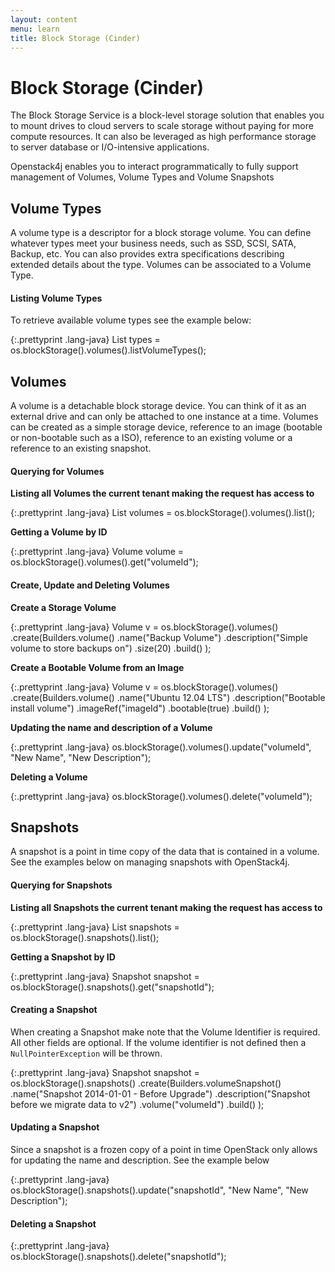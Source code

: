 ```yaml
---
layout: content
menu: learn
title: Block Storage (Cinder)
---
```


# Block Storage (Cinder)

The Block Storage Service is a block-level storage solution that enables you to mount drives to cloud servers to scale storage without paying for more compute resources.  It can also be leveraged as high performance storage to server database or I/O-intensive applications.  

Openstack4j enables you to interact programmatically to fully support management of Volumes, Volume Types and Volume Snapshots

## Volume Types

A volume type is a descriptor for a block storage volume. You can define whatever types meet your business needs, such as SSD, SCSI, SATA, Backup, etc.  You can also provides extra specifications describing extended details about the type. Volumes can be associated to a Volume Type.

#### Listing Volume Types

To retrieve available volume types see the example below:

{:.prettyprint .lang-java}
	List<VolumeType> types = os.blockStorage().volumes().listVolumeTypes();


## Volumes

A volume is a detachable block storage device. You can think of it as an external drive and can only be attached to one instance at a time. Volumes can be created as a simple storage device, reference to an image (bootable or non-bootable such as a ISO), reference to an existing volume or a reference to an existing snapshot.

#### Querying for Volumes

**Listing all Volumes the current tenant making the request has access to**

{:.prettyprint .lang-java}
	List<Volume> volumes = os.blockStorage().volumes().list();

**Getting a Volume by ID**

{:.prettyprint .lang-java}
	Volume volume = os.blockStorage().volumes().get("volumeId");
	
#### Create, Update and Deleting Volumes

**Create a Storage Volume**

{:.prettyprint .lang-java}
	Volume v = os.blockStorage().volumes()
	             .create(Builders.volume()
	                .name("Backup Volume")
	                .description("Simple volume to store backups on")
	                .size(20)
	                .build()
	             );
	
**Create a Bootable Volume from an Image**            

{:.prettyprint .lang-java}
	Volume v = os.blockStorage().volumes()
	             .create(Builders.volume()
	                .name("Ubuntu 12.04 LTS")
	                .description("Bootable install volume")
	                .imageRef("imageId")
	                .bootable(true)
	                .build()
	             );

**Updating the name and description of a Volume**

{:.prettyprint .lang-java}
	os.blockStorage().volumes().update("volumeId", "New Name", "New Description");
	
**Deleting a Volume**

{:.prettyprint .lang-java}
	os.blockStorage().volumes().delete("volumeId");
	
## Snapshots

A snapshot is a point in time copy of the data that is contained in a volume.  See the examples below on managing snapshots with OpenStack4j.

#### Querying for Snapshots

**Listing all Snapshots the current tenant making the request has access to**

{:.prettyprint .lang-java}
	List<VolumeSnapshot> snapshots = os.blockStorage().snapshots().list();

**Getting a Snapshot by ID**

{:.prettyprint .lang-java}
	Snapshot snapshot = os.blockStorage().snapshots().get("snapshotId");

#### Creating a Snapshot

When creating a Snapshot make note that the Volume Identifier is required.  All other fields are optional. If the volume identifier is not defined then a `NullPointerException` will be thrown.

{:.prettyprint .lang-java}
	Snapshot snapshot = os.blockStorage().snapshots()
	                      .create(Builders.volumeSnapshot()
	                         .name("Snapshot 2014-01-01 - Before Upgrade")
	                         .description("Snapshot before we migrate data to v2")
	                         .volume("volumeId")
	                         .build()
	                      );
	
#### Updating a Snapshot

Since a snapshot is a frozen copy of a point in time OpenStack only allows for updating the name and description. See the example below

{:.prettyprint .lang-java}
	os.blockStorage().snapshots().update("snapshotId", "New Name", "New Description");
	
#### Deleting a Snapshot

{:.prettyprint .lang-java}
	os.blockStorage().snapshots().delete("snapshotId");